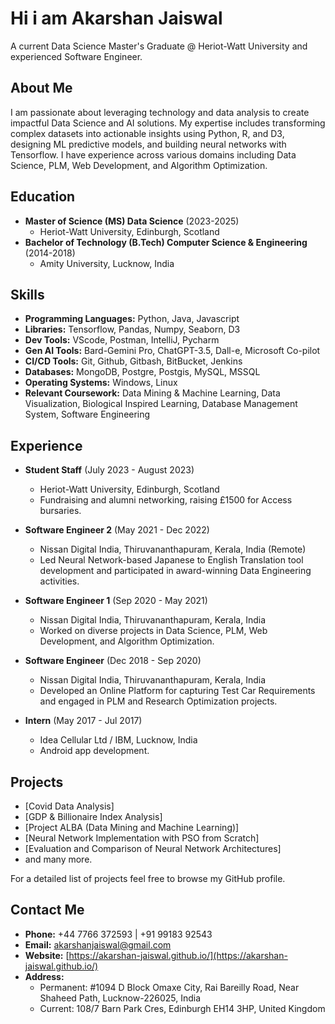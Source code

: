 # Hi i am Akarshan Jaiswal

A current Data Science Master's Graduate @ Heriot-Watt University and experienced Software Engineer.

## About Me

I am passionate about leveraging technology and data analysis to create impactful Data Science and AI solutions. My expertise includes transforming complex datasets into actionable insights using Python, R, and D3, designing ML predictive models, and building neural networks with Tensorflow. I have experience across various domains including Data Science, PLM, Web Development, and Algorithm Optimization.

## Education

- **Master of Science (MS) Data Science** (2023-2025)
  - Heriot-Watt University, Edinburgh, Scotland
- **Bachelor of Technology (B.Tech) Computer Science & Engineering** (2014-2018)
  - Amity University, Lucknow, India

## Skills

- **Programming Languages:** Python, Java, Javascript
- **Libraries:** Tensorflow, Pandas, Numpy, Seaborn, D3
- **Dev Tools:** VScode, Postman, IntelliJ, Pycharm
- **Gen AI Tools:** Bard-Gemini Pro, ChatGPT-3.5, Dall-e, Microsoft Co-pilot
- **CI/CD Tools:** Git, Github, Gitbash, BitBucket, Jenkins
- **Databases:** MongoDB, Postgre, Postgis, MySQL, MSSQL
- **Operating Systems:** Windows, Linux
- **Relevant Coursework:** Data Mining & Machine Learning, Data Visualization, Biological Inspired Learning, Database Management System, Software Engineering

## Experience

- **Student Staff** (July 2023 - August 2023)
  - Heriot-Watt University, Edinburgh, Scotland
  - Fundraising and alumni networking, raising £1500 for Access bursaries.

- **Software Engineer 2** (May 2021 - Dec 2022)
  - Nissan Digital India, Thiruvananthapuram, Kerala, India (Remote)
  - Led Neural Network-based Japanese to English Translation tool development and participated in award-winning Data Engineering activities.

- **Software Engineer 1** (Sep 2020 - May 2021)
  - Nissan Digital India, Thiruvananthapuram, Kerala, India
  - Worked on diverse projects in Data Science, PLM, Web Development, and Algorithm Optimization.

- **Software Engineer** (Dec 2018 - Sep 2020)
  - Nissan Digital India, Thiruvananthapuram, Kerala, India
  - Developed an Online Platform for capturing Test Car Requirements and engaged in PLM and Research Optimization projects.

- **Intern** (May 2017 - Jul 2017)
  - Idea Cellular Ltd / IBM, Lucknow, India
  - Android app development.

## Projects

- [Covid Data Analysis]
- [GDP & Billionaire Index Analysis]
- [Project ALBA (Data Mining and Machine Learning)]
- [Neural Network Implementation with PSO from Scratch]
- [Evaluation and Comparison of Neural Network Architectures]
- and many more.

For a detailed list of projects feel free to browse my GitHub profile.

## Contact Me

- **Phone:** +44 7766 372593 | +91 99183 92543
- **Email:** akarshanjaiswal@gmail.com
- **Website:** [https://akarshan-jaiswal.github.io/](https://akarshan-jaiswal.github.io/)
- **Address:** 
  - Permanent: #1094 D Block Omaxe City, Rai Bareilly Road, Near Shaheed Path, Lucknow-226025, India
  - Current: 108/7 Barn Park Cres, Edinburgh EH14 3HP, United Kingdom


<!--
**Akarshan-Jaiswal/Akarshan-Jaiswal** is a ✨ _special_ ✨ repository because its `README.md` (this file) appears on your GitHub profile.

Here are some ideas to get you started:

- 🔭 I’m currently working on ...
- 🌱 I’m currently learning ...
- 👯 I’m looking to collaborate on ...
- 🤔 I’m looking for help with ...
- 💬 Ask me about ...
- 📫 How to reach me: ...
- 😄 Pronouns: ...
- ⚡ Fun fact: ...
-->
